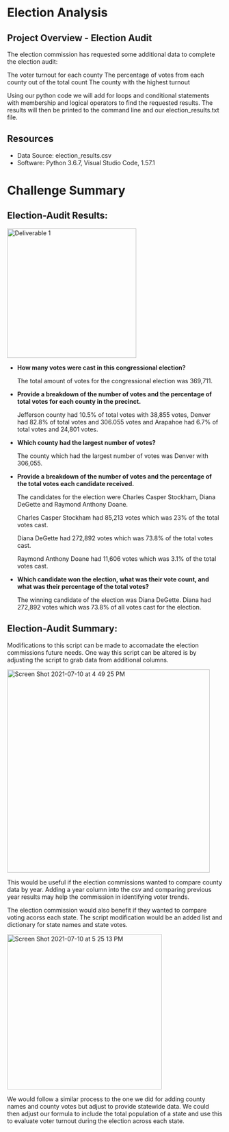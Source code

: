 # Election Analysis

## Project Overview - Election Audit
The election commission has requested some additional data to complete the election audit:

The voter turnout for each county
The percentage of votes from each county out of the total count
The county with the highest turnout

Using our python code we will add for loops and conditional statements with membership and logical operators to find the requested results. The results will then be printed to the command line and our election_results.txt file.


## Resources
-  Data Source: election_results.csv
-  Software:  Python 3.6.7, Visual Studio Code, 1.57.1


# Challenge Summary


##  Election-Audit Results:

<img width="302" alt="Deliverable 1" src="https://user-images.githubusercontent.com/691355/125178421-93bfd280-e199-11eb-88f0-be6ac5151b31.png">

-  **How many votes were cast in this congressional election?**

   
   The total amount of votes for the congressional election was 369,711.<br/>


-  **Provide a breakdown of the number of votes and the percentage of total votes for each county in the precinct.**


   
   Jefferson county had 10.5% of total votes with 38,855 votes, Denver had 82.8% of total votes and 306.055 votes and Arapahoe had 6.7% of total votes and 24,801      votes.<br/>



-  **Which county had the largest number of votes?**

   
   The county which had the largest number of votes was Denver with 306,055.


-  **Provide a breakdown of the number of votes and the percentage of the total votes each candidate received.**

   
   The candidates for the election were Charles Casper Stockham, Diana DeGette and Raymond Anthony Doane.  
   
   Charles Casper Stockham had 85,213 votes which was 23% of the total votes cast.
   
   Diana DeGette had 272,892 votes which was 73.8% of the total votes cast.
   
   Raymond Anthony Doane had 11,606 votes which was 3.1% of the total votes cast.



-  **Which candidate won the election, what was their vote count, and what was their percentage of the total votes?**
    
  
   The winning candidate of the election was Diana DeGette.  Diana had 272,892 votes which was 73.8% of all votes cast for the election.
   
   

## Election-Audit Summary: 

Modifications to this script can be made to accomadate the election commissions future needs.  One way this script can be altered is by adjusting the script to grab data from additional columns.  

<img width="474" alt="Screen Shot 2021-07-10 at 4 49 25 PM" src="https://user-images.githubusercontent.com/691355/125178981-cae4b280-e19e-11eb-8067-ae02e2ec77e7.png">

This would be useful if the election commissions wanted to compare county data by year.  Adding a year column into the csv and comparing previous year results may help the commission in identifying voter trends.

The election commission would also benefit if they wanted to compare voting acorss each state.  The script modification would be an added list and dictionary for state names and state votes.

<img width="362" alt="Screen Shot 2021-07-10 at 5 25 13 PM" src="https://user-images.githubusercontent.com/691355/125179570-38dfa880-e1a4-11eb-9cbd-69cd2044c238.png">

We would follow a similar process to the one we did for adding county names and county votes but adjust to provide statewide data.  We could then adjust our formula to include the total population of a state and use this to evaluate voter turnout during the election across each state.

